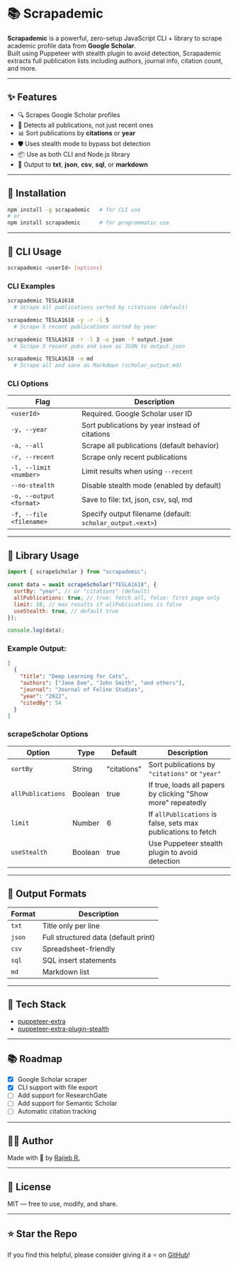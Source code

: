 # 📚 Scrapademic

**Scrapademic** is a powerful, zero-setup JavaScript CLI + library to scrape academic profile data from **Google Scholar**.  
Built using Puppeteer with stealth plugin to avoid detection, Scrapademic extracts full publication lists including authors, journal info, citation count, and more.

---

## ✨ Features

- 🔍 Scrapes Google Scholar profiles
- 🧠 Detects all publications, not just recent ones
- 📊 Sort publications by **citations** or **year**
- 🛡️ Uses stealth mode to bypass bot detection
- 📦 Use as both CLI and Node.js library
- 📃 Output to **txt**, **json**, **csv**, **sql**, or **markdown**

---

## 🚀 Installation

```bash
npm install -g scrapademic   # for CLI use
# or
npm install scrapademic      # for programmatic use
```

---

## 🔪 CLI Usage

```bash
scrapademic <userId> [options]
```

### CLI Examples

```bash
scrapademic TESLA1618
  # Scrape all publications sorted by citations (default)

scrapademic TESLA1618 -y -r -l 5
  # Scrape 5 recent publications sorted by year

scrapademic TESLA1618 -r -l 3 -o json -f output.json
  # Scrape 3 recent pubs and save as JSON to output.json

scrapademic TESLA1618 -o md
  # Scrape all and save as Markdown (scholar_output.md)
```

### CLI Options

| Flag                    | Description                                               |
| ----------------------- | --------------------------------------------------------- |
| `<userId>`              | Required. Google Scholar user ID                          |
| `-y, --year`            | Sort publications by year instead of citations            |
| `-a, --all`             | Scrape all publications (default behavior)                |
| `-r, --recent`          | Scrape only recent publications                           |
| `-l, --limit <number>`  | Limit results when using `--recent`                       |
| `--no-stealth`          | Disable stealth mode (enabled by default)                 |
| `-o, --output <format>` | Save to file: txt, json, csv, sql, md                     |
| `-f, --file <filename>` | Specify output filename (default: `scholar_output.<ext>`) |

---

## 🧪 Library Usage

```js
import { scrapeScholar } from "scrapademic";

const data = await scrapeScholar("TESLA1618", {
  sortBy: "year", // or "citations" (default)
  allPublications: true, // true: fetch all, false: first page only
  limit: 10, // max results if allPublications is false
  useStealth: true, // default true
});

console.log(data);
```

### Example Output:

```json
[
  {
    "title": "Deep Learning for Cats",
    "authors": ["Jane Doe", "John Smith", "and others"],
    "journal": "Journal of Feline Studies",
    "year": "2022",
    "citedBy": 54
  }
]
```

### scrapeScholar Options

| Option            | Type    | Default     | Description                                                   |
| ----------------- | ------- | ----------- | ------------------------------------------------------------- |
| `sortBy`          | String  | "citations" | Sort publications by `"citations"` or `"year"`                |
| `allPublications` | Boolean | true        | If true, loads all papers by clicking "Show more" repeatedly  |
| `limit`           | Number  | 6           | If `allPublications` is false, sets max publications to fetch |
| `useStealth`      | Boolean | true        | Use Puppeteer stealth plugin to avoid detection               |

---

## 🧰 Output Formats

| Format | Description                          |
| ------ | ------------------------------------ |
| `txt`  | Title only per line                  |
| `json` | Full structured data (default print) |
| `csv`  | Spreadsheet-friendly                 |
| `sql`  | SQL insert statements                |
| `md`   | Markdown list                        |

---

## 🤩 Tech Stack

- [puppeteer-extra](https://github.com/berstend/puppeteer-extra)
- [puppeteer-extra-plugin-stealth](https://github.com/berstend/puppeteer-extra/tree/master/packages/puppeteer-extra-plugin-stealth)

---

## 📚 Roadmap

- [x] Google Scholar scraper
- [x] CLI support with file export
- [ ] Add support for ResearchGate
- [ ] Add support for Semantic Scholar
- [ ] Automatic citation tracking

---

## 🧑‍💻 Author

Made with 🧠 by [Rajieb R.](https://github.com/tesla1618)

---

## 📄 License

MIT — free to use, modify, and share.

---

## ⭐️ Star the Repo

If you find this helpful, please consider giving it a ⭐️ on [GitHub](https://github.com/tesla1618/scrapademic)!
